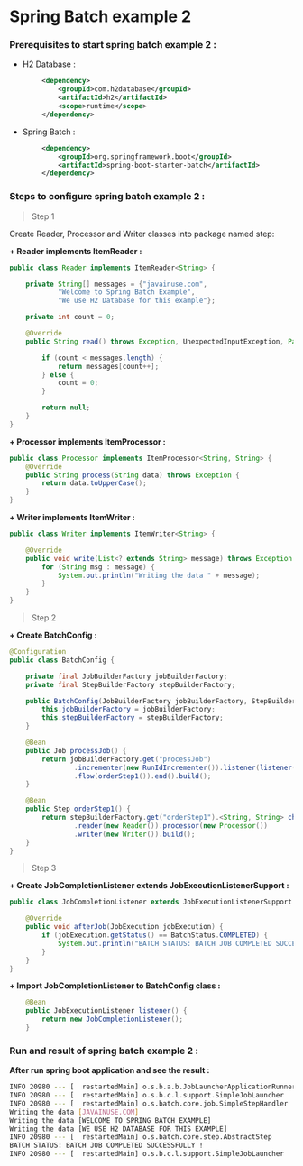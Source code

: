 # Spring Batch example 2

### Prerequisites to start spring batch example 2 :

- H2 Database :

```xml
        <dependency>
            <groupId>com.h2database</groupId>
            <artifactId>h2</artifactId>
            <scope>runtime</scope>
        </dependency>
```

- Spring Batch :

```xml
        <dependency>
            <groupId>org.springframework.boot</groupId>
            <artifactId>spring-boot-starter-batch</artifactId>
        </dependency>
```

### Steps to configure spring batch example 2 :

> Step 1

Create Reader, Processor and Writer classes into package named step:

**+ Reader implements ItemReader :**

```java
public class Reader implements ItemReader<String> {

    private String[] messages = {"javainuse.com",
            "Welcome to Spring Batch Example",
            "We use H2 Database for this example"};

    private int count = 0;

    @Override
    public String read() throws Exception, UnexpectedInputException, ParseException, NonTransientResourceException {

        if (count < messages.length) {
            return messages[count++];
        } else {
            count = 0;
        }

        return null;
    }
}
```

**+ Processor implements ItemProcessor :**

```java
public class Processor implements ItemProcessor<String, String> {
    @Override
    public String process(String data) throws Exception {
        return data.toUpperCase();
    }
}
```

**+ Writer implements ItemWriter :**

```java
public class Writer implements ItemWriter<String> {

    @Override
    public void write(List<? extends String> message) throws Exception {
        for (String msg : message) {
            System.out.println("Writing the data " + message);
        }
    }
}
```

> Step 2

**+ Create BatchConfig :**

```java
@Configuration
public class BatchConfig {

    private final JobBuilderFactory jobBuilderFactory;
    private final StepBuilderFactory stepBuilderFactory;

    public BatchConfig(JobBuilderFactory jobBuilderFactory, StepBuilderFactory stepBuilderFactory) {
        this.jobBuilderFactory = jobBuilderFactory;
        this.stepBuilderFactory = stepBuilderFactory;
    }

    @Bean
    public Job processJob() {
        return jobBuilderFactory.get("processJob")
                .incrementer(new RunIdIncrementer()).listener(listener())
                .flow(orderStep1()).end().build();
    }

    @Bean
    public Step orderStep1() {
        return stepBuilderFactory.get("orderStep1").<String, String> chunk(1)
                .reader(new Reader()).processor(new Processor())
                .writer(new Writer()).build();
    }
}

```

> Step 3

**+ Create JobCompletionListener extends JobExecutionListenerSupport :**

```java
public class JobCompletionListener extends JobExecutionListenerSupport {

    @Override
    public void afterJob(JobExecution jobExecution) {
        if (jobExecution.getStatus() == BatchStatus.COMPLETED) {
            System.out.println("BATCH STATUS: BATCH JOB COMPLETED SUCCESSFULLY !");
        }
    }
}
```

**+ Import JobCompletionListener to BatchConfig class :**

```java
    @Bean
    public JobExecutionListener listener() {
        return new JobCompletionListener();
    }
```

### Run and result of spring batch example 2 :

**After run spring boot application and see the result :**

```bash
INFO 20980 --- [  restartedMain] o.s.b.a.b.JobLauncherApplicationRunner   : Running default command line with: []
INFO 20980 --- [  restartedMain] o.s.b.c.l.support.SimpleJobLauncher      : Job: [FlowJob: [name=processJob]] launched with the following parameters: [{run.id=1}]
INFO 20980 --- [  restartedMain] o.s.batch.core.job.SimpleStepHandler     : Executing step: [orderStep1]
Writing the data [JAVAINUSE.COM]
Writing the data [WELCOME TO SPRING BATCH EXAMPLE]
Writing the data [WE USE H2 DATABASE FOR THIS EXAMPLE]
INFO 20980 --- [  restartedMain] o.s.batch.core.step.AbstractStep         : Step: [orderStep1] executed in 19ms
BATCH STATUS: BATCH JOB COMPLETED SUCCESSFULLY !
INFO 20980 --- [  restartedMain] o.s.b.c.l.support.SimpleJobLauncher      : Job: [FlowJob: [name=processJob]] completed with the following parameters: [{run.id=1}] and the following status: [COMPLETED] in 33ms
```
